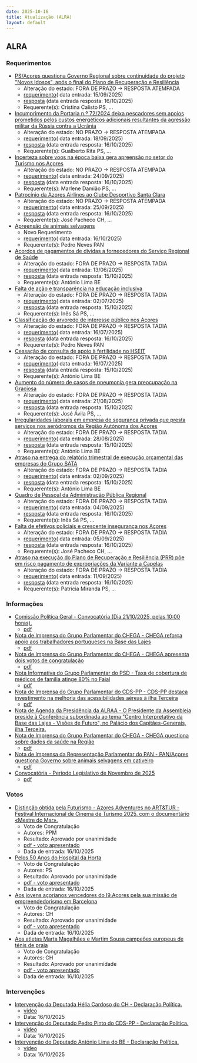 ```yaml
---
date: 2025-10-16
title: Atualização (ALRA)
layout: default
---
```

## ALRA

### Requerimentos

* [PS/Açores questiona Governo Regional sobre continuidade do projeto "Novos Idosos", após o final do Plano de Recuperação e Resiliência](http://base.alra.pt:82/4DACTION/w_pesquisa_registo/4/8944)
  * Alteração do estado: FORA DE PRAZO → RESPOSTA ATEMPADA
  * [requerimento](http://base.alra.pt:82/Doc_Req/XIIIreque413.pdf)( data entrada: 15/09/2025)
  * [resposta](http://base.alra.pt:82/Doc_Req/XIIIrequeresp413.pdf) (data entrada resposta: 16/10/2025)
  * Requerente(s): Cristina Calisto PS, ...
* [Incumprimento da Portaria n.º 72/2024 deixa pescadores sem apoios prometidos pelos custos energéticos adicionais resultantes da agressão militar da Rússia contra a Ucrânia](http://base.alra.pt:82/4DACTION/w_pesquisa_registo/4/8950)
  * Alteração do estado: NO PRAZO → RESPOSTA ATEMPADA
  * [requerimento](http://base.alra.pt:82/Doc_Req/XIIIreque416.pdf)( data entrada: 18/09/2025)
  * [resposta](http://base.alra.pt:82/Doc_Req/XIIIrequeresp416.pdf) (data entrada resposta: 16/10/2025)
  * Requerente(s): Gualberto Rita PS, ...
* [Incerteza sobre voos na época baixa gera apreensão no setor do Turismo nos Açores](http://base.alra.pt:82/4DACTION/w_pesquisa_registo/4/8963)
  * Alteração do estado: NO PRAZO → RESPOSTA ATEMPADA
  * [requerimento](http://base.alra.pt:82/Doc_Req/XIIIreque425.pdf)( data entrada: 24/09/2025)
  * [resposta](http://base.alra.pt:82/Doc_Req/XIIIrequeresp425.pdf) (data entrada resposta: 16/10/2025)
  * Requerente(s): Marlene Damião PS, ...
* [Patrocínio da Azores Airlines ao Clube Desportivo Santa Clara](http://base.alra.pt:82/4DACTION/w_pesquisa_registo/4/8964)
  * Alteração do estado: NO PRAZO → RESPOSTA ATEMPADA
  * [requerimento](http://base.alra.pt:82/Doc_Req/XIIIreque426.pdf)( data entrada: 25/09/2025)
  * [resposta](http://base.alra.pt:82/Doc_Req/XIIIrequeresp426.pdf) (data entrada resposta: 16/10/2025)
  * Requerente(s): José Pacheco CH, ...
* [Apreensão de animais selvagens](http://base.alra.pt:82/4DACTION/w_pesquisa_registo/4/8984)
  * Novo Requerimento
  * [requerimento](http://base.alra.pt:82/Doc_Req/XIIIreque438.pdf)( data entrada: 16/10/2025)
  * Requerente(s): Pedro Neves PAN
* [Acordos de pagamentos de dívidas a fornecedores do Serviço Regional de Saúde](http://base.alra.pt:82/4DACTION/w_pesquisa_registo/4/8854)
  * Alteração do estado: FORA DE PRAZO → RESPOSTA TADIA
  * [requerimento](http://base.alra.pt:82/Doc_Req/XIIIreque363.pdf)( data entrada: 13/06/2025)
  * [resposta](http://base.alra.pt:82/Doc_Req/XIIIrequeresp363.pdf) (data entrada resposta: 15/10/2025)
  * Requerente(s): António Lima BE
* [Falta de ação e transparência na educação inclusiva](http://base.alra.pt:82/4DACTION/w_pesquisa_registo/4/8876)
  * Alteração do estado: FORA DE PRAZO → RESPOSTA TADIA
  * [requerimento](http://base.alra.pt:82/Doc_Req/XIIIreque376.pdf)( data entrada: 02/07/2025)
  * [resposta](http://base.alra.pt:82/Doc_Req/XIIIrequeresp376.pdf) (data entrada resposta: 15/10/2025)
  * Requerente(s): Inês Sá PS, ...
* [Classificação do arvoredo de interesse público nos Açores](http://base.alra.pt:82/4DACTION/w_pesquisa_registo/4/8895)
  * Alteração do estado: FORA DE PRAZO → RESPOSTA TADIA
  * [requerimento](http://base.alra.pt:82/Doc_Req/XIIIreque386.pdf)( data entrada: 16/07/2025)
  * [resposta](http://base.alra.pt:82/Doc_Req/XIIIrequeresp386.pdf) (data entrada resposta: 16/10/2025)
  * Requerente(s): Pedro Neves PAN
* [Cessação de consulta de apoio à fertilidade no HSEIT](http://base.alra.pt:82/4DACTION/w_pesquisa_registo/4/8897)
  * Alteração do estado: FORA DE PRAZO → RESPOSTA TADIA
  * [requerimento](http://base.alra.pt:82/Doc_Req/XIIIreque387.pdf)( data entrada: 16/07/2025)
  * [resposta](http://base.alra.pt:82/Doc_Req/XIIIrequeresp387.pdf) (data entrada resposta: 15/10/2025)
  * Requerente(s): António Lima BE
* [Aumento do número de casos de pneumonia gera preocupação na Graciosa](http://base.alra.pt:82/4DACTION/w_pesquisa_registo/4/8920)
  * Alteração do estado: FORA DE PRAZO → RESPOSTA TADIA
  * [requerimento](http://base.alra.pt:82/Doc_Req/XIIIreque399.pdf)( data entrada: 21/08/2025)
  * [resposta](http://base.alra.pt:82/Doc_Req/XIIIrequeresp399.pdf) (data entrada resposta: 15/10/2025)
  * Requerente(s): José Ávila PS, ...
* [Irregularidades laborais em empresa de segurança privada que presta serviços nos aeródromos da Região Autónoma dos Açores](http://base.alra.pt:82/4DACTION/w_pesquisa_registo/4/8926)
  * Alteração do estado: FORA DE PRAZO → RESPOSTA TADIA
  * [requerimento](http://base.alra.pt:82/Doc_Req/XIIIreque402.pdf)( data entrada: 28/08/2025)
  * [resposta](http://base.alra.pt:82/Doc_Req/XIIIrequeresp402.pdf) (data entrada resposta: 15/10/2025)
  * Requerente(s): António Lima BE
* [Atraso na entrega do relatório trimestral de execução orçamental das empresas do Grupo SATA](http://base.alra.pt:82/4DACTION/w_pesquisa_registo/4/8931)
  * Alteração do estado: FORA DE PRAZO → RESPOSTA TADIA
  * [requerimento](http://base.alra.pt:82/Doc_Req/XIIIreque405.pdf)( data entrada: 02/09/2025)
  * [resposta](http://base.alra.pt:82/Doc_Req/XIIIrequeresp405.pdf) (data entrada resposta: 15/10/2025)
  * Requerente(s): António Lima BE
* [Quadro de Pessoal da Administração Pública Regional](http://base.alra.pt:82/4DACTION/w_pesquisa_registo/4/8938)
  * Alteração do estado: FORA DE PRAZO → RESPOSTA TADIA
  * [requerimento](http://base.alra.pt:82/Doc_Req/XIIIreque410.pdf)( data entrada: 04/09/2025)
  * [resposta](http://base.alra.pt:82/Doc_Req/XIIIrequeresp410.pdf) (data entrada resposta: 16/10/2025)
  * Requerente(s): Inês Sá PS, ...
* [Falta de efetivos policiais e crescente insegurança nos Açores](http://base.alra.pt:82/4DACTION/w_pesquisa_registo/4/8940)
  * Alteração do estado: FORA DE PRAZO → RESPOSTA TADIA
  * [requerimento](http://base.alra.pt:82/Doc_Req/XIIIreque411.pdf)( data entrada: 05/09/2025)
  * [resposta](http://base.alra.pt:82/Doc_Req/XIIIrequeresp411.pdf) (data entrada resposta: 16/10/2025)
  * Requerente(s): José Pacheco CH, ...
* [Atraso na execução do Plano de Recuperação e Resiliência (PRR) põe em risco pagamento de expropriações da Variante a Capelas](http://base.alra.pt:82/4DACTION/w_pesquisa_registo/4/8942)
  * Alteração do estado: FORA DE PRAZO → RESPOSTA TADIA
  * [requerimento](http://base.alra.pt:82/Doc_Req/XIIIreque412.pdf)( data entrada: 11/09/2025)
  * [resposta](http://base.alra.pt:82/Doc_Req/XIIIrequeresp412.pdf) (data entrada resposta: 16/10/2025)
  * Requerente(s): Patrícia Miranda PS, ...

### Informações

* [Comissão Política Geral - Convocatória (Dia 21/10/2025, pelas 10:00 horas).](http://base.alra.pt:82/4DACTION/w_pesquisa_registo/8/22208)
  * [pdf](http://base.alra.pt:82/Doc_Noticias/NI22208.pdf)
* [Nota de Imprensa do Grupo Parlamentar do CHEGA - CHEGA reforça apoio aos trabalhadores portugueses na Base das Lajes](http://base.alra.pt:82/4DACTION/w_pesquisa_registo/8/22210)
  * [pdf](http://base.alra.pt:82/Doc_Noticias/NI22210.pdf)
* [Nota de Imprensa do Grupo Parlamentar do CHEGA - CHEGA apresenta dois votos de congratulação](http://base.alra.pt:82/4DACTION/w_pesquisa_registo/8/22211)
  * [pdf](http://base.alra.pt:82/Doc_Noticias/NI22211.pdf)
* [Nota Informativa do Grupo Parlamentar do PSD - Taxa de cobertura de médicos de família atinge 80% no Faial](http://base.alra.pt:82/4DACTION/w_pesquisa_registo/8/22212)
  * [pdf](http://base.alra.pt:82/Doc_Noticias/NI22212.pdf)
* [Nota de Imprensa do Grupo Parlamentar do CDS-PP - CDS-PP destaca investimento na melhoria das acessibilidades aéreas à ilha Terceira](http://base.alra.pt:82/4DACTION/w_pesquisa_registo/8/22213)
  * [pdf](http://base.alra.pt:82/Doc_Noticias/NI22213.pdf)
* [Nota de Agenda da Presidência da ALRAA - O Presidente da Assembleia preside à Conferência subordinada ao tema "Centro Interpretativo da Base das Lajes - Visões de Futuro", no Palácio dos Capitães-Generais, ilha Terceira.](http://base.alra.pt:82/4DACTION/w_pesquisa_registo/8/22214)
* [Nota de Imprensa do Grupo Parlamentar do CHEGA - CHEGA questiona sobre dados da saúde na Região](http://base.alra.pt:82/4DACTION/w_pesquisa_registo/8/22215)
  * [pdf](http://base.alra.pt:82/Doc_Noticias/NI22215.pdf)
* [Nota de Imprensa da Representação Parlamentar do PAN - PAN/Açores questiona Governo sobre animais selvagens em cativeiro](http://base.alra.pt:82/4DACTION/w_pesquisa_registo/8/22216)
  * [pdf](http://base.alra.pt:82/Doc_Noticias/NI22216.pdf)
* [Convocatória - Período Legislativo de Novembro de 2025](http://base.alra.pt:82/4DACTION/w_pesquisa_registo/8/22217)
  * [pdf](http://base.alra.pt:82/Doc_Noticias/NI22217.pdf)

### Votos

* [Distinçăo obtida pela Futurismo - Azores Adventures no ART&TUR - Festival Internacional de Cinema de Turismo 2025, com o documentário «Mestre do Mar».](http://base.alra.pt:82/4DACTION/w_pesquisa_registo/1/3816)
  * Voto de Congratulaçăo
  * Autores: PPM
  * Resultado: Aprovado por unanimidade
  * [pdf - voto apresentado](http://base.alra.pt:82/Doc_Voto/XIIIva3272_25.pdf)
  * Dada de entrada: 16/10/2025
* [Pelos 50 Anos do Hospital da Horta](http://base.alra.pt:82/4DACTION/w_pesquisa_registo/1/3817)
  * Voto de Congratulaçăo
  * Autores: PS
  * Resultado: Aprovado por unanimidade
  * [pdf - voto apresentado](http://base.alra.pt:82/Doc_Voto/XIIIva3273_25.pdf)
  * Dada de entrada: 16/10/2025
* [Aos jovens açorianos vencedores do I9.Açores pela sua missăo de empreendedorismo em Barcelona](http://base.alra.pt:82/4DACTION/w_pesquisa_registo/1/3814)
  * Voto de Congratulaçăo
  * Autores: CH
  * Resultado: Aprovado por unanimidade
  * [pdf - voto apresentado](http://base.alra.pt:82/Doc_Voto/XIIIva3270_25.pdf)
  * Dada de entrada: 16/10/2025
* [Aos atletas Marta Magalhăes e Martim Sousa campeőes europeus de ténis de praia](http://base.alra.pt:82/4DACTION/w_pesquisa_registo/1/3815)
  * Voto de Congratulaçăo
  * Autores: CH
  * Resultado: Aprovado por unanimidade
  * [pdf - voto apresentado](http://base.alra.pt:82/Doc_Voto/XIIIva3271_25.pdf)
  * Dada de entrada: 16/10/2025

### Intervenções

* [Intervenção da Deputada Hélia Cardoso do CH  -  Declaração Política.](http://base.alra.pt:82/4DACTION/w_pesquisa_registo/9/3402)
  * [video](https://video.alra.pt/Asset/Details/0f39c923-2035-445e-92dd-29d3c2774f1d)
  * Data: 16/10/2025
* [Intervenção do Deputado Pedro Pinto do CDS-PP - Declaração Política.](http://base.alra.pt:82/4DACTION/w_pesquisa_registo/9/3403)
  * [video](https://video.alra.pt/Asset/Details/7928d7ef-dba4-4275-bf66-bc2ee4118121)
  * Data: 16/10/2025
* [Intervenção do Deputado António Lima do BE - Declaração Política.](http://base.alra.pt:82/4DACTION/w_pesquisa_registo/9/3404)
  * [video](https://video.alra.pt/Asset/Details/1bbbd49b-5168-4536-b6f7-3c09d65db6ac)
  * Data: 16/10/2025
